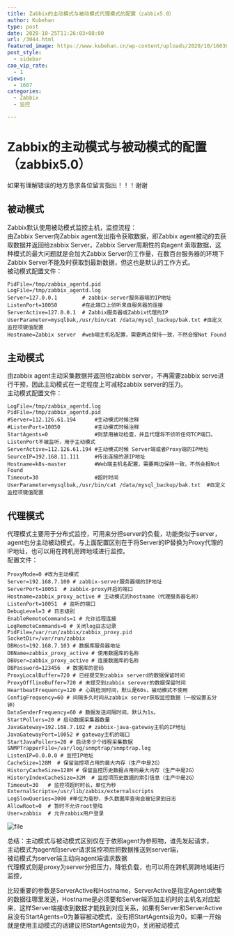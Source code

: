 ```yaml
---
title: Zabbix的主动模式与被动模式代理模式的配置（zabbix5.0）
author: Kubehan
type: post
date: 2020-10-25T11:26:03+08:00
url: /3044.html
featured_image: https://www.kubehan.cn/wp-content/uploads/2020/10/1603625662-e31a3ad9add633d.png
post_style:
  - sidebar
cao_vip_rate:
  - 1
views:
  - 1667
categories:
  - Zabbix
  - 监控

---
```

# Zabbix的主动模式与被动模式的配置（zabbix5.0）

如果有理解错误的地方恳求各位留言指出！！！谢谢

## 被动模式

Zabbix默认使用被动模式监控主机，监控流程：  
由Zabbix Server向Zabbix agent发出指令获取数据，即Zabbix agent被动的去获取数据并返回给zabbix Server，Zabbix Server周期性的向agent 索取数据，这种模式的最大问题就是会加大Zabbix Server的工作量，在数百台服务器的环境下Zabbix Server不能及时获取到最新数据，但这也是默认的工作方式。  
被动模式配置文件：

<pre><code class="language-bash">PidFile=/tmp/zabbix_agentd.pid
LogFile=/tmp/zabbix_agentd.log 
Server=127.0.0.1        # zabbix-server服务器端的IP地址
ListenPort=10050        #在此端口上侦听来自服务器的连接
ServerActive=127.0.0.1  # Zabbix服务器或Zabbix代理的IP
UserParameter=mysqlbak,/usr/bin/cat /data/mysql_backup/bak.txt #自定义监控项键值配置
Hostname=Zabbix server  #web端主机名配置，需要两边保持一致，不然会报Not Found</code></pre>

## 主动模式

由zabbix agent主动采集数据并返回给zabbix server，不再需要zabbix serve进行干预，因此主动模式在一定程度上可减轻zabbix server的压力。  
主动模式配置文件：

<pre><code class="language-bash">LogFile=/tmp/zabbix_agentd.log
PidFile=/tmp/zabbix_agentd.pid
#Server=112.126.61.194      #主动模式时候注释
#ListenPort=10050           #主动模式时候注释
StartAgents=0               #则禁用被动检查，并且代理将不侦听任何TCP端口。ListenPort不被监听，用于主动模式
ServerActive=112.126.61.194 #主动模式时候 Server端或者Proxy端的IP地址
SourceIP=192.168.11.111     #传出连接的源IP地址
Hostname=k8s-master         #Web端主机名配置，需要两边保持一致，不然会报Not Found
Timeout=30                  #超时时间
UserParameter=mysqlbak,/usr/bin/cat /data/mysql_backup/bak.txt  #自定义监控项键值配置</code></pre>

## 代理模式

代理模式主要用于分布式监控，可用来分担server的负载，功能类似于server，agent也分主动被动模式，与上面配置区别在于将Server的IP替换为Proxy代理的IP地址，也可以用在跨机房跨地域进行监控。  
配置文件：

<pre><code class="language-bash">ProxyMode=0 #改为主动模式
Server=192.168.7.100 # zabbix-server服务器端的IP地址
ServerPort=10051  # zabbix-proxy开启的端口
Hostname=zabbix_proxy_active # 主动模式的hostname（代理服务器名称）
ListenPort=10051  # 监听的端口
DebugLevel=3 # 日志级别
EnableRemoteCommands=1 # 允许远程连接
LogRemoteCommands=0 # 关闭log日志记录
PidFile=/var/run/zabbix/zabbix_proxy.pid
SocketDir=/var/run/zabbix
DBHost=192.168.7.103 # 数据库服务器地址
DBName=zabbix_proxy_active # 使用数据库的名称
DBUser=zabbix_proxy_active # 连接数据库的名称
DBPassword=123456  # 数据库的密码
ProxyLocalBuffer=720 # 已经提交到zabbix serverd的数据保留时间
ProxyOfflineBuffer=720 # 未提交到zabbix serever的数据保留时间
HeartbeatFrequency=120 # 心跳检测时间，默认是60s，被动模式不使用
ConfigFrequency=60 # 间隔多久时间从zabbix server获取监控数据（一般设置五分钟）
DataSenderFrequency=60 # 数据发送间隔时间，默认为1s。
StartPollers=20 # 启动数据采集器数量
JavaGateway=192.168.7.102 # zabbix-java-gateway主机的IP地址
JavaGatewayPort=10052 # gateway主机的端口
StartJavaPollers=20 # 启动多少个线程采集数据
SNMPTrapperFile=/var/log/snmptrap/snmptrap.log
ListenIP=0.0.0.0 # 监控IP地址
CacheSize=128M  # 保留监控项占用的最大内存（生产中是2G）
HistoryCacheSize=128M # 保留监控历史数据占用的最大内存（生产中是2G）
HistoryIndexCacheSize=32M  # 监控项历史数据的索引信息（生产中是2G）
Timeout=30   # 监控项超时时长，单位为秒
ExternalScripts=/usr/lib/zabbix/externalscripts
LogSlowQueries=3000 #单位为毫秒，多久数据库查询会被记录到日志
AllowRoot=0  # 暂时不允许root登陆
User=zabbix  # 允许zabbix用户登录</code></pre>

<img decoding="async" src="https://www.kubehan.cn/wp-content/uploads/2020/10/1603625662-e31a3ad9add633d.png" alt="file" /> 

总结：主动模式与被动模式区别仅在于依照agent为参照物，谁先发起请求，  
主动模式为agent向server请求监控项后把数据推送到server端，  
被动模式为server端主动向agent端请求数据  
代理模式则是proxy为server分担压力，降低负载，也可以用在跨机房跨地域进行监控，

比较重要的参数是ServerActive和Hostname，ServerActive是指定Agentd收集的数据往哪里发送，Hostname是必须要和Server端添加主机时的主机名对应起来，这样Server端接收到数据才能找到对应关系，如果有Server和ServerActive且没有StartAgents=0为兼容被动模式，没有把StartAgents设为0，如果一开始就是使用主动模式的话建议把StartAgents设为0，关闭被动模式